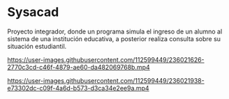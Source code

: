 # Sysacad
Proyecto integrador, donde un programa simula el ingreso de un alumno al sistema de una institución educativa, a posterior realiza consulta sobre su situación estudiantil.

https://user-images.githubusercontent.com/112599449/236021626-2770c3cd-c46f-4879-ae60-da482069768b.mp4

https://user-images.githubusercontent.com/112599449/236021938-e73302dc-c09f-4a6d-b573-d3ca34e2ee9a.mp4

